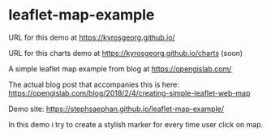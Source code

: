 # leaflet-map-example

URL for this demo at https://kyrosgeorg.github.io/

URL for this charts demo at https://kyrosgeorg.github.io/charts (soon)

A simple leaflet map example from blog at https://opengislab.com/

The actual blog post that accompanies this is here: https://opengislab.com/blog/2018/2/4/creating-simple-leaflet-web-map

Demo site: https://stephsaephan.github.io/leaflet-map-example/

In this demo i try to create a stylish marker for every time user click on map.
